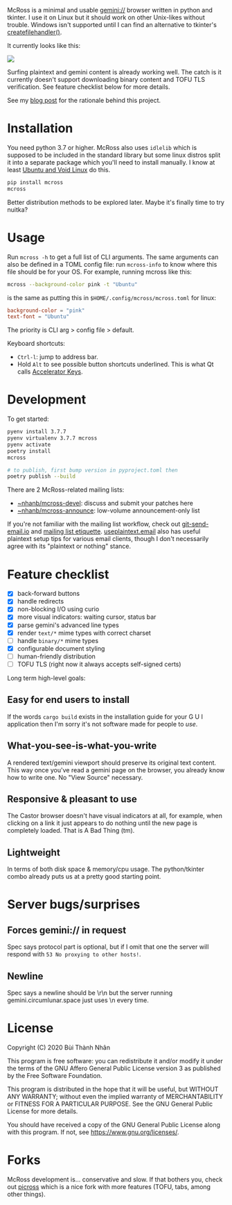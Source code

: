 McRoss is a minimal and usable [gemini://](https://gemini.circumlunar.space/)
browser written in python and tkinter. I use it on Linux but it should work on
other Unix-likes without trouble. Windows isn't supported until I can find an
alternative to tkinter's [createfilehandler()][7].

It currently looks like this:

![](https://junk.imnhan.com/mcross.png)

Surfing plaintext and gemini content is already working well. The catch is it
currently doesn't support downloading binary content and TOFU TLS verification.
See feature checklist below for more details.

See my [blog post][1] for the rationale behind this project.


# Installation

You need python 3.7 or higher. McRoss also uses `idlelib` which is supposed to
be included in the standard library but some linux distros split it into a
separate package which you'll need to install manually. I know at least [Ubuntu
and Void Linux][2] do this.

```sh
pip install mcross
mcross
```

Better distribution methods to be explored later.
Maybe it's finally time to try nuitka?

# Usage

Run `mcross -h` to get a full list of CLI arguments. The same arguments can
also be defined in a TOML config file: run `mcross-info` to know where this
file should be for your OS. For example, running mcross like this:

```sh
mcross --background-color pink -t "Ubuntu"
```

is the same as putting this in `$HOME/.config/mcross/mcross.toml` for linux:

```toml
background-color = "pink"
text-font = "Ubuntu"
```

The priority is CLI arg > config file > default.

Keyboard shortcuts:

- `Ctrl-l`: jump to address bar.
- Hold `Alt` to see possible button shortcuts underlined. This is what Qt calls
  [Accelerator Keys](https://doc.qt.io/qt-5/accelerators.html).


# Development

To get started:

```sh
pyenv install 3.7.7
pyenv virtualenv 3.7.7 mcross
pyenv activate
poetry install
mcross

# to publish, first bump version in pyproject.toml then
poetry publish --build
```

There are 2 McRoss-related mailing lists:

- [~nhanb/mcross-devel](https://lists.sr.ht/~nhanb/mcross-devel): discuss and
  submit your patches here
- [~nhanb/mcross-announce](https://lists.sr.ht/~nhanb/mcross-announce):
  low-volume announcement-only list

If you're not familiar with the mailing list workflow, check out
[git-send-email.io][3] and [mailing list etiquette][4]. [useplaintext.email][5]
also has useful plaintext setup tips for various email clients, though I don't
necessarily agree with its "plaintext or nothing" stance.


# Feature checklist

- [x] back-forward buttons
- [x] handle redirects
- [x] non-blocking I/O using curio
- [x] more visual indicators: waiting cursor, status bar
- [x] parse gemini's advanced line types
- [x] render `text/*` mime types with correct charset
- [ ] handle `binary/*` mime types
- [x] configurable document styling
- [ ] human-friendly distribution
- [ ] TOFU TLS (right now it always accepts self-signed certs)

Long term high-level goals:

## Easy for end users to install

If the words `cargo build` exists in the installation guide for your G U I
application then I'm sorry it's not software made for people to _use_.

## What-you-see-is-what-you-write

A rendered text/gemini viewport should preserve its original text content.
This way once you've read a gemini page on the browser, you already know how to
write one. No "View Source" necessary.

## Responsive & pleasant to use

The Castor browser doesn't have visual indicators at all, for example, when
clicking on a link it just appears to do nothing until the new page is
completely loaded. That is A Bad Thing (tm).

## Lightweight

In terms of both disk space & memory/cpu usage.
The python/tkinter combo already puts us at a pretty good starting point.

# Server bugs/surprises

## Forces gemini:// in request

Spec says protocol part is optional, but if I omit that one the server will
respond with `53 No proxying to other hosts!`.

## Newline

Spec says a newline should be \r\n but the server running
gemini.circumlunar.space just uses \n every time.

# License

Copyright (C) 2020 Bùi Thành Nhân

This program is free software: you can redistribute it and/or modify it under
the terms of the GNU Affero General Public License version 3 as published by
the Free Software Foundation.

This program is distributed in the hope that it will be useful, but WITHOUT ANY
WARRANTY; without even the implied warranty of MERCHANTABILITY or FITNESS FOR A
PARTICULAR PURPOSE.  See the GNU General Public License for more details.

You should have received a copy of the GNU General Public License along with
this program.  If not, see <https://www.gnu.org/licenses/>.

# Forks

McRoss development is... conservative and slow. If that bothers you, check out
[picross][6] which is a nice fork with more features (TOFU, tabs, among other
things).

[1]: https://hi.imnhan.com/posts/introducing-mcross-a-minimal-gemini-browser/
[2]: https://todo.sr.ht/~nhanb/mcross/3
[3]: https://git-send-email.io/
[4]: https://man.sr.ht/lists.sr.ht/etiquette.md
[5]: https://useplaintext.email/
[6]: https://git.sr.ht/~fkfd/picross
[7]: https://docs.python.org/3.8/library/tkinter.html#file-handlers
